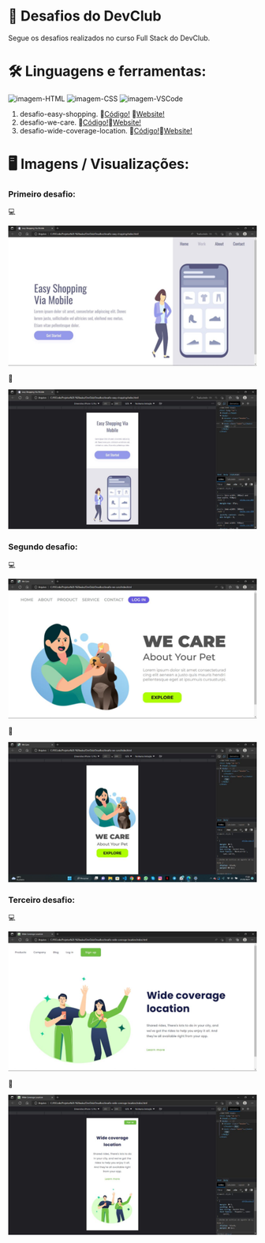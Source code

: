 # 🚀 Desafios do DevClub 
Segue os desafios realizados no curso Full Stack do DevClub. 

# 🛠️ Linguagens e ferramentas:
<img alt="imagem-HTML" height="30" width="40" src="https://cdn.jsdelivr.net/gh/devicons/devicon/icons/html5/html5-plain-wordmark.svg" /> <img alt="imagem-CSS" height="30" width="40" src="https://cdn.jsdelivr.net/gh/devicons/devicon/icons/css3/css3-plain-wordmark.svg" /> <img alt="imagem-VSCode" height="30" width="40" src="https://cdn.jsdelivr.net/gh/devicons/devicon/icons/vscode/vscode-original.svg" />

1. desafio-easy-shopping. 🔗[Código!](https://github.com/ferreiraitalo/Desafios-Curso-DevClub/tree/main/desafio-easy-shopping) 🔗[Website!](https://desafio-easy-shopping-via-mobile.netlify.app)
2. desafio-we-care. 🔗[Código!](https://github.com/ferreiraitalo/Desafios-Curso-DevClub/tree/main/desafio-we-care)🔗[Website!](https://desafio-we-care.netlify.app)
3. desafio-wide-coverage-location. 🔗[Código!](https://github.com/ferreiraitalo/Desafios-Curso-DevClub/tree/main/desafio-wide-coverage-location)🔗[Website!](https://desafio-wide-coverage-location.netlify.app)

# 🖥️ Imagens / Visualizações:
### Primeiro desafio:
💻

![Imagem do desafio Easy Shopping em notebook.](./img/desafio-easy-shopping.jpg)

📱

![Imagem do desafio Easy Shopping em mobile.](./img/desafio-easy-shopping-mobile.jpg)

### Segundo desafio:
💻

![Imagem do desafio We Care em notebook.](./img/desafio-we-care.jpg)

📱

![Imagem do desafio We Care em mobile.](./img/desafio-we-care-mobile.jpg)

### Terceiro desafio:
💻

![Imagem do desafio Wide Coverage Location em notebook.](./img/desafio-wide-coverage-location.jpg)

📱

![Imagem do desafio Wide Coverage Location em mobile.](./img/desafio-wide-coverage-location-mobile.jpg)









